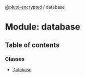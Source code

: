 [@pluto-encrypted](../README.md) / database

# Module: database

## Table of contents

### Classes

- [Database](../classes/database.Database.md)
